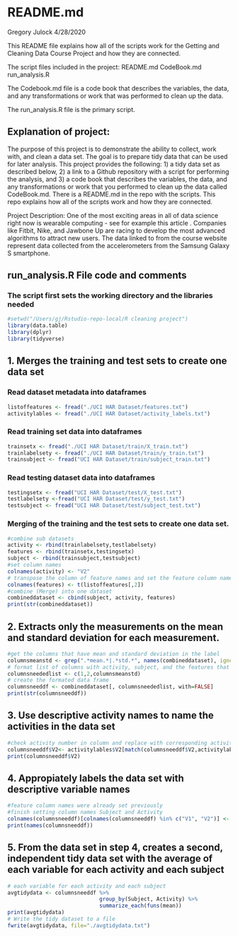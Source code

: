 README.md
================
Gregory Julock
4/28/2020

This README file explains how all of the scripts work for the Getting
and Cleaning Data Course Project and how they are connected.

The script files included in the project: README.md CodeBook.md
run\_analysis.R

The Codebook.md file is a code book that describes the variables, the
data, and any transformations or work that was performed to clean up the
data.

The run\_analysis.R file is the primary script.

## Explanation of project:

The purpose of this project is to demonstrate the ability to collect,
work with, and clean a data set. The goal is to prepare tidy data that
can be used for later analysis. This project provides the following: 1)
a tidy data set as described below, 2) a link to a Github repository
with a script for performing the analysis, and 3) a code book that
describes the variables, the data, and any transformations or work that
you performed to clean up the data called CodeBook.md. There is a
README.md in the repo with the scripts. This repo explains how all of
the scripts work and how they are connected.

Project Description: One of the most exciting areas in all of data
science right now is wearable computing - see for example this article .
Companies like Fitbit, Nike, and Jawbone Up are racing to develop the
most advanced algorithms to attract new users. The data linked to from
the course website represent data collected from the accelerometers from
the Samsung Galaxy S smartphone.

## run\_analysis.R File code and comments

### The script first sets the working directory and the libraries needed

``` r
#setwd("/Users/gj/Rstudio-repo-local/R cleaning project")
library(data.table)
library(dplyr)
library(tidyverse)
```

## 1\. Merges the training and test sets to create one data set

### Read dataset metadata into dataframes

``` r
listoffeatures <- fread("./UCI HAR Dataset/features.txt")
activitylables <- fread("./UCI HAR Dataset/activity_labels.txt")
```

### Read training set data into dataframes

``` r
trainsetx <- fread("./UCI HAR Dataset/train/X_train.txt")
trainlabelsety <- fread("./UCI HAR Dataset/train/y_train.txt")
trainsubject <- fread("UCI HAR Dataset/train/subject_train.txt")
```

### Read testing dataset data into dataframes

``` r
testingsetx <- fread("UCI HAR Dataset/test/X_test.txt")
testlabelsety <-fread("UCI HAR Dataset/test/y_test.txt")
testsubject <- fread("UCI HAR Dataset/test/subject_test.txt")
```

### Merging of the training and the test sets to create one data set.

``` r
#combine sub datasets
activity <- rbind(trainlabelsety,testlabelsety)
features <- rbind(trainsetx,testingsetx)
subject <- rbind(trainsubject,testsubject)
#set column names 
colnames(activity) <- "V2"
# transpose the column of feature names and set the feature column names
colnames(features) <- t(listoffeatures[,2])
#combine (Merge) into one dataset
combineddataset <- cbind(subject, activity, features)
print(str(combineddataset))
```

## 2\. Extracts only the measurements on the mean and standard deviation for each measurement.

``` r
#get the columns that have mean and standard deviation in the label
columnsmeanstd <- grep(".*mean.*|.*std.*", names(combineddataset), ignore.case=TRUE)
# format list of columns with activity, subject, and the features that have means and std deviation
columnsneededlist <- c(1,2,columnsmeanstd)
# create the formated data frame
columnsneeddf <- combineddataset[, columnsneededlist, with=FALSE]
print(str(columnsneeddf))
```

## 3\. Use descriptive activity names to name the activities in the data set

``` r
#check activity number in column and replace with corresponding activity label
columnsneeddf$V2<- activitylables$V2[match(columnsneeddf$V2,activitylables$V1)]
print(columnsneeddf$V2)
```

## 4\. Appropiately labels the data set with descriptive variable names

``` r
#feature column names were already set previously
#finish setting column names Subject and Activity
colnames(columnsneeddf)[colnames(columnsneeddf) %in% c("V1", "V2")] <- c("Subject", "Activity")
print(names(columnsneeddf))
```

## 5\. From the data set in step 4, creates a second, independent tidy data set with the average of each variable for each activity and each subject

``` r
# each variable for each activity and each subject
avgtidydata <- columnsneeddf %>%
                             group_by(Subject, Activity) %>%
                             summarize_each(funs(mean))
print(avgtidydata)
# Write the tidy dataset to a file
fwrite(avgtidydata, file="./avgtidydata.txt")
```
